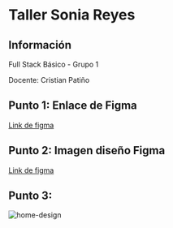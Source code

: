 <h1>Taller Sonia Reyes</h1>

<h2>Información</h2>
<p>Full Stack Básico - Grupo 1</p>
<p>Docente: Cristian Patiño</p>


<h2>Punto 1: Enlace de Figma</h2>
<a href="https://www.figma.com/file/pichmoOgqbpdyBfVESGICs/Mockup-clase?type=design&node-id=0%3A1&t=KZdrZgYQcYBzAqkt-1" target="_blank">Link de figma</a>

<h2>Punto 2: Imagen diseño Figma</h2>
<a href="./" target="_blank">Link de figma</a>

<h2>Punto 3: </h2>
<img src="./public/img/Home Design.png" alt="home-design">
